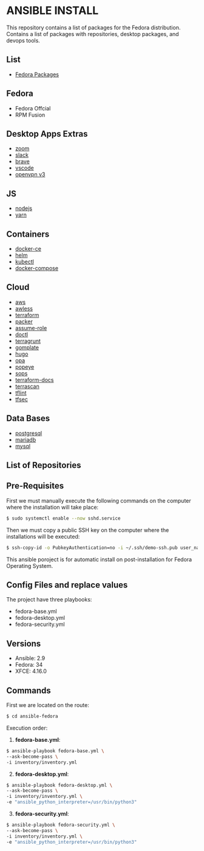 # ANSIBLE INSTALL

This repository contains a list of packages for the Fedora distribution. Contains a list of packages with repositories, desktop packages, and devops tools.

## List

- [Fedora Packages](app-list.md)

## Fedora

- Fedora Offcial
- RPM Fusion

## Desktop Apps Extras

- [zoom](https://zoom.us/download#client_4meeting)
- [slack](https://slack.com/intl/en-bo/downloads/linux)
- [brave](https://brave.com/download/)
- [vscode](https://code.visualstudio.com/)
- [openvpn v3](https://community.openvpn.net/openvpn/wiki/OpenVPN3Linux)

## JS

- [nodejs](https://github.com/nodesource/distributions/blob/master/README.md)
- [yarn](https://classic.yarnpkg.com/lang/en/docs/install/#centos-stable)

## Containers

- [docker-ce](https://docs.docker.com/engine/install/fedora/)
- [helm](https://helm.sh/docs/intro/install/)
- [kubectl](https://kubernetes.io/docs/tasks/tools/install-kubectl-linux/)
- [docker-compose](https://github.com/docker/compose/releases)

## Cloud

- [aws](https://docs.aws.amazon.com/cli/latest/userguide/install-cliv2-linux.html#cliv2-linux-install)
- [awless](https://github.com/wallix/awless/releases)
- [terraform](https://www.terraform.io/downloads.html)
- [packer](https://learn.hashicorp.com/tutorials/packer/get-started-install-cli)
- [assume-role](https://github.com/remind101/assume-role)
- [doctl](https://github.com/digitalocean/doctl)
- [terragrunt](https://github.com/gruntwork-io/terragrunt/releases)
- [gomplate](https://github.com/hairyhenderson/gomplate/releases)
- [hugo](https://github.com/gohugoio/hugo/releases)
- [opa](https://github.com/open-policy-agent/opa/releases)
- [popeye](https://github.com/derailed/popeye/releases)
- [sops](https://github.com/mozilla/sops/releases)
- [terraform-docs](https://github.com/terraform-docs/terraform-docs/releases)
- [terrascan](https://github.com/tenable/terrascan/releases)
- [tflint](https://github.com/terraform-linters/tflint/releases)
- [tfsec](https://github.com/aquasecurity/tfsec/releases)

## Data Bases

- [postgresql](https://www.postgresql.org/download/linux/redhat/)
- [mariadb](https://mariadb.org/download/?t=repo-config&d=Fedora+36+%28x86_64%29)
- [mysql](https://dev.mysql.com/downloads/repo/yum/)

## List of Repositories

## Pre-Requisites

First we must manually execute the following commands on the computer where the installation will take place:

```bash
$ sudo systemctl enable --now sshd.service
```

Then we must copy a public SSH key on the computer where the installations will be executed:

```bash
$ ssh-copy-id -o PubkeyAuthentication=no -i ~/.ssh/demo-ssh.pub user_name@ip_address_or_localhost
```

This ansible poroject is for automatic install on post-installation for Fedora Operating System.

## Config Files and replace values

The project have three playbooks:

- fedora-base.yml
- fedora-desktop.yml
- fedora-security.yml

## Versions

- Ansible: 2.9
- Fedora: 34
- XFCE: 4.16.0

## Commands

First we are located on the route:

```bash
$ cd ansible-fedora
```

Execution order:

1. **fedora-base.yml**:

```bash
$ ansible-playbook fedora-base.yml \
--ask-become-pass \
-i inventory/inventory.yml
```

2. **fedora-desktop.yml**:

```bash
$ ansible-playbook fedora-desktop.yml \
--ask-become-pass \
-i inventory/inventory.yml \
-e "ansible_python_interpreter=/usr/bin/python3"
```

3. **fedora-security.yml**:

```bash
$ ansible-playbook fedora-security.yml \
--ask-become-pass \
-i inventory/inventory.yml \
-e "ansible_python_interpreter=/usr/bin/python3"
```
